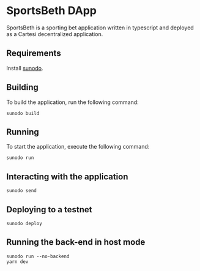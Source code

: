 # SportsBeth DApp

SportsBeth is a sporting bet application written in typescript and deployed as a Cartesi decentralized application.

## Requirements

Install [sunodo](https://docs.sunodo.io).

## Building

To build the application, run the following command:

```shell
sunodo build
```

## Running

To start the application, execute the following command:

```shell
sunodo run
```

## Interacting with the application

```shell
sunodo send
```

## Deploying to a testnet

```shell
sunodo deploy
```

## Running the back-end in host mode

```shell
sunodo run --no-backend
yarn dev
```
